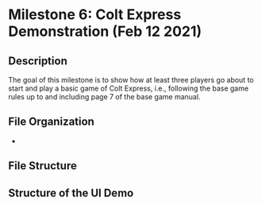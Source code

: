 # Milestone 6: Colt Express Demonstration (Feb 12 2021)

## Description
The goal of this milestone is to show how at least three players go about to start and play a basic game of Colt
Express, i.e., following the base game rules up to and including page 7 of the base game manual. 

## File Organization 
  * 

## File Structure 


## Structure of the UI Demo 

